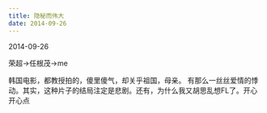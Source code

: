 ```yaml
---
title: 隐秘而伟大
date: 2014-09-26
---
```


2014-09-26

荣超->任根茂->me

韩国电影，都教授拍的，傻里傻气，却关乎祖国，母亲。
有那么一丝丝爱情的悸动。其实，这种片子的结局注定是悲剧。还有，为什么我又胡思乱想FL了。开心开心点